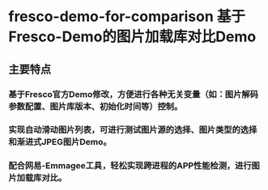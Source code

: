 # fresco-demo-for-comparison 基于Fresco-Demo的图片加载库对比Demo
## 主要特点
### 基于Fresco官方Demo修改，方便进行各种无关变量（如：图片解码参数配置、图片库版本、初始化时间等）控制。
### 实现自动滑动图片列表，可进行测试图片源的选择、图片类型的选择和渐进式JPEG图片Demo。
### 配合网易-Emmagee工具，轻松实现跨进程的APP性能检测，进行图片加载库对比。
